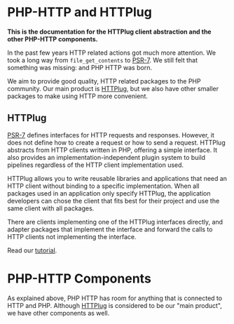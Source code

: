 # PHP-HTTP and HTTPlug

**This is the documentation for the HTTPlug client abstraction and the other PHP-HTTP components.**


In the past few years HTTP related actions got much more attention. We took a long way from `file_get_contents` to
[PSR-7](http://www.php-fig.org/psr/psr-7/). We still felt that something was missing: and PHP HTTP was born.

We aim to provide good quality, HTTP related packages to the PHP community. Our main product is
[HTTPlug](http://httplug.io), but we also have other smaller packages to make using HTTP more convenient.


## HTTPlug

[PSR-7](http://www.php-fig.org/psr/psr-7/) defines interfaces for HTTP requests and responses.
However, it does not define how to create a request or how to send a request.
HTTPlug abstracts from HTTP clients written in PHP, offering a simple interface.
It also provides an implementation-independent plugin system to build pipelines regardless of the
HTTP client implementation used.

HTTPlug allows you to write reusable libraries and applications that need
an HTTP client without binding to a specific implementation.
When all packages used in an application only specify HTTPlug,
the application developers can chose the client that fits best for their
project and use the same client with all packages.

There are clients implementing one of the HTTPlug interfaces directly,
and adapter packages that implement the interface and forward the calls to HTTP clients not implementing the interface.


Read our [tutorial](httplug/tutorial.md).


# PHP-HTTP Components

As explained above, PHP HTTP has room for anything that is connected to HTTP and PHP.
Although [HTTPlug](http://httplug.io) is considered to be our "main product", we have other components as well.
